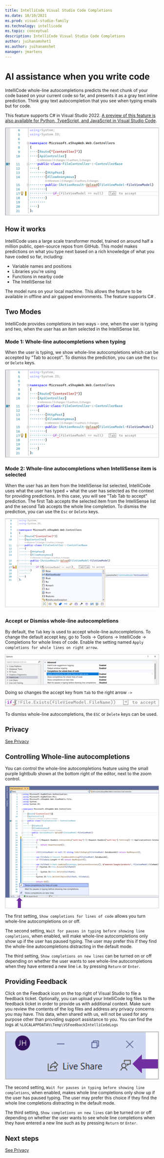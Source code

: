 ```yaml
---
title: IntelliCode Visual Studio Code Completions
ms.date: 10/10/2021
ms.prod: visual-studio-family
ms.technology: intellicode
ms.topic: conceptual
description: IntelliCode Visual Studio Code Completions
author: juihanamshet1
ms.author: juihanamshet
manager: jmartens
---
```


# AI assistance when you write code

IntelliCode whole-line autocompletions predicts the next chunk of your code based on your current code so far, and presents it as a gray text inline prediction. Think gray text autocompletion that you see when typing emails but for code.

This feature supports C# in Visual Studio 2022. [A preview of this feature is also available for Python, TypeScript, and JavaScript in Visual Studio Code](intellicode-visual-studio-code-completions.md). 

![Screenshot of Whole Line Completion by IntelliCode in Visual Studio.](media/intellicode-vs-wlc-small.png)

## How it works

IntelliCode uses a large scale transformer model, trained on around half a million public, open-source repos from GitHub. This model makes predictions on what you type next based on a rich knowledge of what you have coded so far, including:
- Variable names and positions
- Libraries you're using
- Functions in nearby code
- The IntelliSense list

The model runs on your local machine. This allows the feature to be available in offline and air gapped environments. The feature supports C# .  

## Two Modes

IntelliCode provides completions in two ways - one, when the user is typing and two, when the user has an item selected in the IntelliSense list. 

### Mode 1: Whole-line autocompletions when typing
When the user is typing, we show whole-line autocompletions which can be accepted by "Tab to accept". To dismiss the prediction, you can use the `Esc` or `Delete` keys. 

![Screenshot displaying Tab to accept whole-line autocompletion.](media/intellicode-vs-wlc-small.png)

### Mode 2: Whole-line autocompletions when IntelliSense item is selected
When the user has an item from the IntelliSense list selected, IntelliCode uses what the user has typed + what the user has selected as the context for providing predictions. In this case, you will see "Tab Tab to accept" prediction. The first Tab accepts the selected item from the IntelliSense list and the second Tab accepts the whole line completion. To dismiss the prediction, you can use the `Esc` or `Delete` keys. 

![Screenshot displaying Tab Tab to accept selected completion item and whole line completion.](media/intellicode-vs-wlc-tabtab-small.png)

### Accept or Dismiss whole-line autocompletions
By default, the `Tab` key is used to accept whole-line autocompletions. To change the default accept key, go to Tools -> Options -> IntelliCode -> Completions for whole lines of code. Enable the setting named `Apply completions for whole lines on right arrow`. 

![Screenshot of Settings menu to change setting to make right arrow as accept character.](media/intellicode-vs-wlc-change-to-rightarrow.png)

Doing so changes the accept key from `Tab` to the right arrow `->`

![Screenshot of Settings menu to change right arrow to accept whole-line autocompletion.](media/intellicode-vs-wlc-rightarrow.png)

To dismiss whole-line autocompletions, the `ESC` or `Delete` keys can be used. 


## Privacy 

[See Privacy](intellicode-privacy.md#intellicode-whole-line-completions)

## Controlling Whole-line autocompletions

You can control the whole-line autocompletions feature using the small purple lightbulb shown at the bottom right of the editor, next to the zoom control. 

![Screenshot of Setting for Turning IntelliCode Whole-Line Autocompletions On/Off.](media/intellicode-vs-wlc-quietmode-small.png)

The first setting, `Show completions for lines of code` allows you turn whole-line autocompletions on or off. 

The second setting, `Wait for pauses in typing before showing line completions`, when enabled, will make whole-line autocompletions only show up if the user has paused typing. The user may prefer this if they find the whole-line autocompletions distracting in the default mode.

The third setting, `Show completions on new lines` can be turned on or off depending on whether the user wants to see whole-line autocompletions when they have entered a new line i.e. by pressing `Return` or `Enter`. 

## Providing Feedback 
Click on the Feedback icon on the top right of Visual Studio to file a feedback ticket. Optionally, you can upload your IntelliCode log files to the feedback ticket in order to provide us with additional context. Make sure you review the contents of the log files and address any privacy concerns you may have. This data, when shared with us, will not be used for any purpose other than providing support assistance to you. You can find the logs at `%LOCALAPPDATA%\Temp\VSFeedbackIntelliCodeLogs`

![Screenshot of submitting feedback for IntelliCode.](media/intellicode-vs-wlc-feedback-small.png)

The second setting, `Wait for pauses in typing before showing line completions`, when enabled, makes whole line completions only show up if the user has paused typing. The user may prefer this choice if they find the whole line completions distracting in the default mode.

The third setting, `Show completions on new lines` can be turned on or off depending on whether the user wants to see whole line completions when they have entered a new line such as by pressing `Return` or `Enter`. 

## Next steps

[See Privacy](intellicode-privacy.md#intellicode-whole-line-completions)
